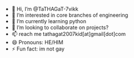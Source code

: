 - 👋 Hi, I’m @TaTHAGaT-7vikk
- 👀 I’m interested in core branches of engineering
- 🌱 I’m currently learning python
- 💞️ I’m looking to collaborate on projects?
- 📫 reach me tathagat2007kid[at]gmail[dot]com
- 😄 Pronouns: HE/HIM
- ⚡ Fun fact: im not gay 

<!---
TaTHAGaT-7vikk/TaTHAGaT-7vikk is a ✨ special ✨ repository because its `README.md` (this file) appears on your GitHub profile.
You can click the Preview link to take a look at your changes.
--->
